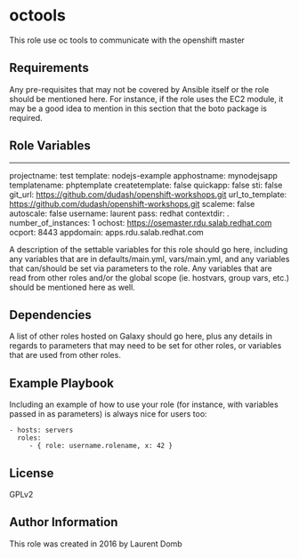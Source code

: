 octools
=========

This role use oc tools to communicate with the openshift master

Requirements
------------

Any pre-requisites that may not be covered by Ansible itself or the role should be mentioned here. For instance, if the role uses the EC2 module, it may be a good idea to mention in this section that the boto package is required.

Role Variables
--------------

---
projectname: test
template: nodejs-example
apphostname: mynodejsapp
templatename: phptemplate
createtemplate: false
quickapp: false
sti: false
git_url: https://github.com/dudash/openshift-workshops.git
url_to_template: https://github.com/dudash/openshift-workshops.git
scaleme: false
autoscale: false
username: laurent
pass: redhat
contextdir: .
number_of_instances: 1
ochost: https://osemaster.rdu.salab.redhat.com
ocport: 8443
appdomain: apps.rdu.salab.redhat.com

A description of the settable variables for this role should go here, including any variables that are in defaults/main.yml, vars/main.yml, and any variables that can/should be set via parameters to the role. Any variables that are read from other roles and/or the global scope (ie. hostvars, group vars, etc.) should be mentioned here as well.

Dependencies
------------

A list of other roles hosted on Galaxy should go here, plus any details in regards to parameters that may need to be set for other roles, or variables that are used from other roles.

Example Playbook
----------------

Including an example of how to use your role (for instance, with variables passed in as parameters) is always nice for users too:

    - hosts: servers
      roles:
         - { role: username.rolename, x: 42 }

License
-------

GPLv2

Author Information
------------------

This role was created in 2016 by Laurent Domb

